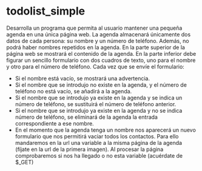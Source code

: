 # todolist_simple
Desarrolla un programa que permita al usuario mantener una pequeña agenda en una única página web.
La agenda almacenará únicamente dos datos de cada persona: su nombre y un número de teléfono. Además, no podrá haber nombres repetidos en la agenda.
En la parte superior de la página web se mostrará el contenido de la agenda. 
En la parte inferior debe figurar un sencillo formulario con dos cuadros de texto, uno para el nombre y otro para el número de teléfono.
Cada vez que se envíe el formulario:
* Si el nombre está vacío, se mostrará una advertencia.
* Si el nombre que se introdujo no existe en la agenda, y el número de teléfono no está vacío, se añadirá a la agenda.
* Si el nombre que se introdujo ya existe en la agenda y se indica un número de teléfono, se sustituirá el número de teléfono anterior.
* Si el nombre que se introdujo ya existe en la agenda y no se indica número de teléfono, se eliminará de la agenda la entrada correspondiente a ese nombre.
* En el momento que la agenda tenga un nombre nos aparecerá un nuevo formulario que nos permitirá vaciar todos los contactos. Para ello mandaremos en la url una variable a la misma página de la agenda (fíjate en la url de la primera imagen). Al procesar la página comprobaremos si nos ha llegado o no esta variable (acuérdate de $_GET)